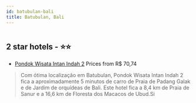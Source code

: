 ```yaml
---
id: batubulan-bali
title: Batubulan, Bali
---
```


<center><img src="https://i.travelapi.com/hotels/46000000/45030000/45027100/45027064/21843c8e_z.jpg" alt="" /></center>


##  2 star hotels - ⭐️⭐️

-    [Pondok Wisata Intan Indah 2](https://www.hurb.com/br/aud/https://www.hurb.com/br/hotels/batubulan/pondok-wisata-intan-indah-2-HT-6M93?cmp=18055) Prices from R$ 70,74
   > Com ótima localização em Batubulan, Pondok Wisata Intan Indah 2 fica a aproximadamente 5 minutos de carro de Praia de Padang Galak e de Jardim de orquídeas de Bali.  Este hotel fica a 8,4 km de Praia de Sanur e a 16,6 km de Floresta dos Macacos de Ubud.Si
